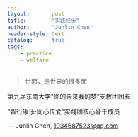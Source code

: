```yaml
---
layout:       post
title:        "实践经历"
author:       "Junlin Chen"
header-style: text
catalog:      true
tags:
    - practice
    - welfare
---
```


> 世面，是世界的很多面

第九届东南大学“你的未来我的梦”支教团团长

“智行康乐·同心传爱”实践团核心骨干成员


— Junlin Chen, 1034687523@qq.com
